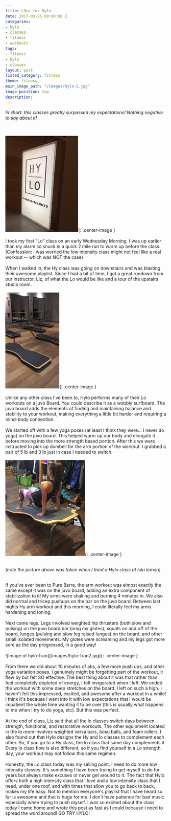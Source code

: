 ```yaml
---
title: LOco for Hylo
date: 2017-03-25 00:00:00 Z
categories:
- hylo
- classes
- fitness
- workouts
tags:
- fitness
- hylo
- classes
layout: post
listed_category: fitness
theme: fitness
main_image_path: "/images/hylo-2.jpg"
image-position: top
description: 
---
```


*In short: this classes greatly surpassed my expectations! Nothing negative to say about it!*
<!-- excerpt -->
<br /><br />
![Image of hylo-sign](/images/hylo-sign.jpg){: .center-image }
<br /><br />
I took my first "Lo" class on an early Wednesday Morning. I was up earlier than my alarm so snuck in a quick 2 mile run to warm up before the class. (Confession: I was worried the low intensity class might not feel like a real workout -- which was NOT the case)
<br /><br />
When I walked in, the Hy class was going on downstairs and was blasting their awesome playlist. Since I had a bit of time, I got a great rundown from our instructor, Liz,  of what the Lo would be like and a tour of the upstairs studio room.
<br /><br />
![Image of hylo-boards](/images/hylo-boards.jpg){: .center-image }
<br /><br />
Unlike any other class I've been to, Hylo performs many of their Lo workouts on a juvo Board. You could describe it as a wobbly surfboard. The juvo board adds the elements of finding and maintaining balance and stability to your workout, making everything a little bit harder and requiring a mind-body connection.
<br /><br />
We started off with a few yoga poses (at least I think they were... I never do yoga) on the juvo board. This helped warm up our body and elongate it before moving into the more strength based portion. After this we were instructed to pick up dumbell for the arm portion of the workout. I grabbed a pair of 5 lb and 3 lb just in case I needed to switch.
<br /><br />
![Image of hylo-fran](/images/hylo-fran.jpg){: .center-image }
<br /><br />

*(note the picture above was taken when I tried a Hylo class at lulu lemon)*

<br />
If you've ever been to Pure Barre, the arm workout was almost exactly the same except it was on the juvo board, adding an extra component of stabilization to it! My arms were shaking and burning 4 minutes in.  We also did normal and tricep pushups on the bar on the juvo board. Between last nights Hy arm workout and this morning, I could literally feel my arms hardening and toning.
<br /><br />
Next came legs. Legs involved weighted hip thrusters (both slow and pulsing) on the juvo board bar (omg my glutes), squats on and off of the board, lunges (pulsing and slow leg raised lunges) on the board, and other small isolated movements. My glutes were screaming and my legs got more sore as the day progressed, in a good way!
<br /><br />
![Image of hylo-fran](/images/hylo-fran2.jpg){: .center-image }
<br /><br />
From there we did about 10 minutes of abs, a few more push ups, and other yoga variation poses. I genuinely might be forgetting part of the workout, it flew by but felt SO effective. The best thing about it was that rather than feel completely depleted of energy, I felt invigorated when I left. We ended the workout with some deep stretches on the board. I left on such a high. I haven't felt this impressed, excited, and awesome after a workout in a while! I think it's because I went into it with low expectations that I would be impatient the whole time wanting it to be over (this is usually what happens to me when I try to do yoga, etc). But this was perfect.
<br /><br />
At the end of class, Liz said that all the lo classes switch days between strength, functional, and restorative workouts. The other equipment located in the lo room involves weighted versa bars, bosu balls, and foam rollers. I also found out that Hylo designs the Hy and lo classes to complement each other. So, if you go to a Hy class, the lo class that same day complements it. Every lo class flow is also different, so if you find yourself in a Lo strength day, your workout may not follow this same regimen.
<br /><br />
Honestly, the Lo class today was my selling point. I need to do more low intensity classes. It's something I have been trying to get myself to do for years but always make excuses or never get around to it. The fact that Hylo offers both a high intensity class that I love and  a low intensity class that I need, under one roof, and with times that allow you to go back to back, makes my life easy. Not to mention everyone's playlist that I have heard so far is awesome and that is huge for me. I don't have patience for bad music especially when trying to push myself. I was so excited about the class today I came home and wrote this post as fast as I could because I need to spread the word around! GO TRY HYLO!
